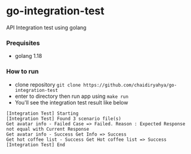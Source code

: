 # go-integration-test
API Integration test using golang

### Prequisites
- golang 1.18

### How to run
- clone repository `git clone https://github.com/chaidiryahya/go-integration-test`
- enter to directory then run app using `make run`
- You'll see the integration test result like below
```
[Integration Test] Starting
[Integration Test] Found 3 scenario file(s)
Get avatar info - Failed Case => Failed. Reason : Expected Response not equal with Current Response
Get avatar info - Success Get Info => Success
Get hot coffee list - Success Get Hot coffee list => Success
[Integration Test] End
```
